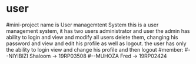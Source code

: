 # user
#mini-project name is User managemtent System
this is a user management system, it has two users administrator and user the admin has ability to login and view and modify all users delete them, changing his password and view and edit his profile as well as logout.
the user has only the ability to login view and change his profile and then logout
#member:
#--NIYIBIZI Shaloom  ->  19RP03508
#--MUHOZA Fred       ->  19RP02424
